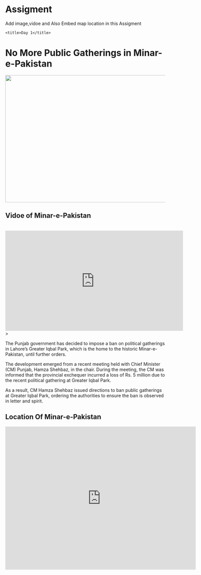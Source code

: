 # Assigment
Add image,vidoe and Also Embed map location in this Assigment
<!DOCTYPE html>
<html lang="en">
<head>
    
    <title>Day 1</title>
</head>
<body>
<h1>  No More Public Gatherings in Minar-e-Pakistan</h1>
<img src="./photo-1595426496987-37c7113b24a6.jfif" width="600px" height="400px"></img>
<h2>Vidoe of  Minar-e-Pakistan</h2>
 <br><iframe width="560" height="315" src="https://www.youtube.com/embed/GsI9whRsGlo?si=ErpGKwkQmEInAh86" title="YouTube video player" frameborder="0" allow="accelerometer; autoplay; clipboard-write; encrypted-media; gyroscope; picture-in-picture; web-share" allowfullscreen></iframe>></br>
<p>The Punjab government has decided to impose a ban on political gatherings in Lahore’s Greater Iqbal Park, which is the home to the historic Minar-e-Pakistan, until further orders.</p>
<p>The development emerged from a recent meeting held with Chief Minister (CM) Punjab, Hamza Shehbaz, in the chair. During the meeting, the CM was informed that the provincial exchequer incurred a loss of Rs. 5 million due to the recent political gathering at Greater Iqbal Park.</p>
<p>As a result, CM Hamza Shehbaz issued directions to ban public gatherings at Greater Iqbal Park, ordering the authorities to ensure the ban is observed in letter and spirit.</p>
<h2>Location Of  Minar-e-Pakistan</h2>
<iframe src="https://www.google.com/maps/embed?pb=!1m18!1m12!1m3!1d3398.508651021966!2d74.30691007439461!3d31.59251934357607!2m3!1f0!2f0!3f0!3m2!1i1024!2i768!4f13.1!3m3!1m2!1s0x39191c82d18c2ced%3A0x1aa4688a984fdde1!2sMinar-e-Pakistan!5e0!3m2!1sen!2s!4v1697628474110!5m2!1sen!2s" width="600" height="450" style="border:0;" allowfullscreen="" loading="lazy" referrerpolicy="no-referrer-when-downgrade"></iframe>
</body>
</html>
